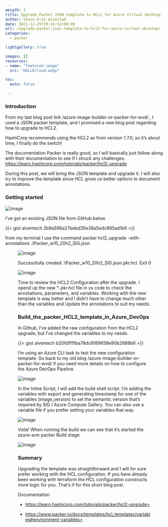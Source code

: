 ```yaml
---
weigth: 1
title: Upgrade Packer JSON template to HCL2 for Azure Virtual Desktop
author: Stein-Erik Alvestad
date: 2021-12-25T19:24:52+00:00
url: /upgrade-packer-json-template-to-hcl2-for-azure-virtual-desktop/
categories:
  - packer

lightgallery: true

images: []
resources:
- name: "featured-image"
  src: "DALLEcloud.webp"

toc:
  auto: false

---
```


### Introduction

From my last blog post link /azure-image-builder-or-packer-for-wvd/ , I used a JSON packer template, and I promised a new blog post regarding how to upgrade to HCL2. 

HashiCorp recommends using the HCL2 as from version 1.7.0, so it&#8217;s about time, I finally do the switch! 

The documentation Packer is really good, so I will basically just follow along with their documentation to see If I struck any challenges. <a href="https://learn.hashicorp.com/tutorials/packer/hcl2-upgrade" target="_blank" rel="noreferrer noopener">https://learn.hashicorp.com/tutorials/packer/hcl2-upgrade</a>

During this post, we will bring the JSON template and upgrade it. I will also try to improve the template since HCL gives us better options to document annotations. 

### Getting started

![image](/wp-content/uploads/2021/12/image-4.png)

I&#8217;ve got an existing JSON file from GitHub below

{{< gist alventech 2b9a596a27bebd35e38a5edc865ad1b6 >}}

from my terminal I use the command packer hcl2\_upgrade -with-annotations .\Packer\_w10\_20h2\_SIG.json<figure class="wp-block-image size-large">

![image](/wp-content/uploads/2021/12/image-1-1024x42.png)

Successfully created .\Packer\_w10\_20h2_SIG.json.pkr.hcl. Exit 0

![image](/wp-content/uploads/2021/12/image-1024x28.png)


Time to review the HCL2 Configuration after the upgrade. I opend up the new *..pkr.hcl file in vs code to check the annotations, parameters, and variables. Working with the new template is way better and I didn&#8217;t have to change much other than the variables and Update the annotations to suit my needs. 

### Build_the_packer_HCL2_template_in_Azure_DevOps

In Github, I&#8217;ve added the raw configuration from the HCL2 upgrade, but I&#8217;ve changed the variables to my needs. 

{{< gist alventech b20fd1f1fba78dc6f89658e90b2688b6 >}}

I&#8217;m using an Azure CLI task to test the new configuration template. Go back to my old blog /azure-image-builder-or-packer-for-wvd/ if you need more details on how to configure the Azure DevOps Pipeline. 

![image](/wp-content/uploads/2021/05/packer_build_task.png)

In the Inline Script, I will add the build shell script. I’m adding the variables with export and generating timestamp for one of the variables (image_version) to set the semantic version that’s required by SIG / Azure Compute Gallery. You can also use a variable file if you prefer setting your variables that way. 

![image](/wp-content/uploads/2021/12/image-2-1024x996.png
)

Voila! When running the build we can see that it&#8217;s started the azure-arm packer Build stage.

![image](/wp-content/uploads/2021/12/image-3-1024x534.png)

### Summary

Upgrading the template was straightforward and I will for sure prefer working with the HCL configuration. If you have already been working with terraform the HCL configuration constructs more logic for you. That&#8217;s if for this short blog post. 

Documentation

* https://learn.hashicorp.com/tutorials/packer/hcl2-upgrade>

* https://www.packer.io/docs/templates/hcl_templates/variables#environment-variables>